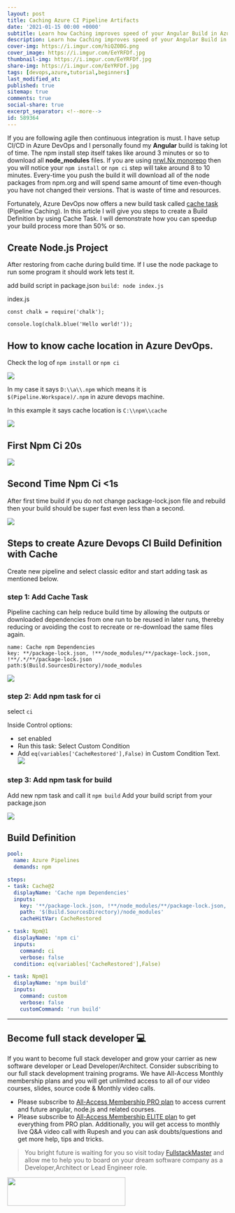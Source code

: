 ```yaml
---
layout: post
title: Caching Azure CI Pipeline Artifacts
date: '2021-01-15 00:00 +0000'
subtitle: Learn how Caching improves speed of your Angular Build in Azure CI build
description: Learn how Caching improves speed of your Angular Build in Azure CI build
cover-img: https://i.imgur.com/hiQZ0BG.png
cover_image: https://i.imgur.com/EeYRFDf.jpg
thumbnail-img: https://i.imgur.com/EeYRFDf.jpg
share-img: https://i.imgur.com/EeYRFDf.jpg
tags: [devops,azure,tutorial,beginners]
last_modified_at:
published: true
sitemap: true
comments: true
social-share: true
excerpt_separator: <!--more-->
id: 589364
---
```


If you are following agile then continuous integration is must. I have setup CI/CD in Azure DevOps and I personally found my **Angular** build is taking lot of time. The npm install step itself takes like around 3 minutes or so to download all **node_modules** files. If you are using [nrwl.Nx monorepo](https://nx.dev/) then you will notice your `npm install` or `npm ci` step will take around 8 to 10 minutes. Every-time you push the build it will download all of the node packages from npm.org and will spend same amount of time even-though you have not changed their versions. That is waste of time and resources. 

Fortunately, Azure DevOps now offers a new build task called [cache task](https://docs.microsoft.com/en-us/azure/devops/pipelines/release/caching?view=azure-devops) (Pipeline Caching). In this article I will give you steps to create a Build Definition by using Cache Task. I will demonstrate how you can speedup your build process more than 50% or so. 

## Create Node.js Project
After restoring from cache during build time. If I use the node package to run some program it should work lets test it.
 
add build script in package.json 
`build: node index.js`

index.js
```json=
const chalk = require('chalk');
 
console.log(chalk.blue('Hello world!'));
```

## How to know cache location in Azure DevOps.
Check the log of `npm install` or `npm ci`

![](https://i.imgur.com/w9Jv2n9.png)

In my case it says `D:\\a\\.npm` which means it is `$(Pipeline.Workspace)/.npm` in azure devops machine. 

In this example it says cache location is `C:\\npm\\cache`

![](https://i.imgur.com/gm4ZDzA.png)

## First Npm Ci 20s

 ![](https://i.imgur.com/l1xLLRw.png)



## Second Time Npm Ci <1s
After first time build if you do not change package-lock.json file and rebuild then your build should be super fast even less than a second. 
 
![](https://i.imgur.com/WtatWWj.png)

## Steps to create Azure Devops CI Build Definition with Cache
Create new pipeline and select classic editor and start adding task as mentioned below.
### step 1: Add Cache Task
Pipeline caching can help reduce build time by allowing the outputs or downloaded dependencies from one run to be reused in later runs, thereby reducing or avoiding the cost to recreate or re-download the same files again.
```
name: Cache npm Dependencies
key: **/package-lock.json, !**/node_modules/**/package-lock.json, !**/.*/**/package-lock.json
path:$(Build.SourcesDirectory)/node_modules
```
![](https://i.imgur.com/cwJQtEY.png)

### step 2: Add npm task for ci
select `ci` 

Inside Control options: 
- set enabled
- Run this task: Select Custom Condition
- Add `eq(variables['CacheRestored'],False)` in Custom Condition Text. 
![](https://i.imgur.com/edQZnMN.png)

### step 3: Add npm task for build
Add new npm task and call it `npm build`
Add your build script from your package.json

![](https://i.imgur.com/ttAwfP8.png)

## Build Definition
```yaml
pool:
  name: Azure Pipelines
  demands: npm

steps:
- task: Cache@2
  displayName: 'Cache npm Dependencies'
  inputs:
    key: '**/package-lock.json, !**/node_modules/**/package-lock.json, !**/.*/**/package-lock.json'
    path: '$(Build.SourcesDirectory)/node_modules'
    cacheHitVar: CacheRestored

- task: Npm@1
  displayName: 'npm ci'
  inputs:
    command: ci
    verbose: false
  condition: eq(variables['CacheRestored'],False)

- task: Npm@1
  displayName: 'npm build'
  inputs:
    command: custom
    verbose: false
    customCommand: 'run build'

```
---

## Become full stack developer 💻

If you want to become full stack developer and grow your carrier as new software developer or Lead Developer/Architect. Consider subscribing to our full stack development training programs. We have All-Access Monthly membership plans and you will get unlimited access to all of our video courses, slides, source code & Monthly video calls.

- Please subscribe to [All-Access Membership PRO plan](https://www.fullstackmaster.net/pro) to access current and future angular, node.js and related courses.
- Please subscribe to [All-Access Membership ELITE plan](https://www.fullstackmaster.net/elite) to get everything from PRO plan. Additionally, you will get access to monthly live Q&A video call with Rupesh and you can ask doubts/questions and get more help, tips and tricks.

> You bright future is waiting for you so visit today [FullstackMaster](www.fullstackmaster.net) and allow me to help you to board on your dream software company as a Developer,Architect or Lead Engineer role.
<a href="https://www.fullstackmaster.net">
    <img height="65" src="https://i.imgur.com/9OCLciM.png" width="270">
</a>

 

